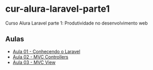 # cur-alura-laravel-parte1
Curso Alura Laravel parte 1: Produtividade no desenvolvimento web

## Aulas
- [Aula 01 - Conhecendo o Laravel](https://github.com/vxrnxk/cur-alura-laravel-parte1/tree/master/aula-01)
- [Aula 02 - MVC Controllers](https://github.com/vxrnxk/cur-alura-laravel-parte1/tree/master/aula-02)
- [Aula 03 - MVC View](https://github.com/vxrnxk/cur-alura-laravel-parte1/tree/master/aula-03)